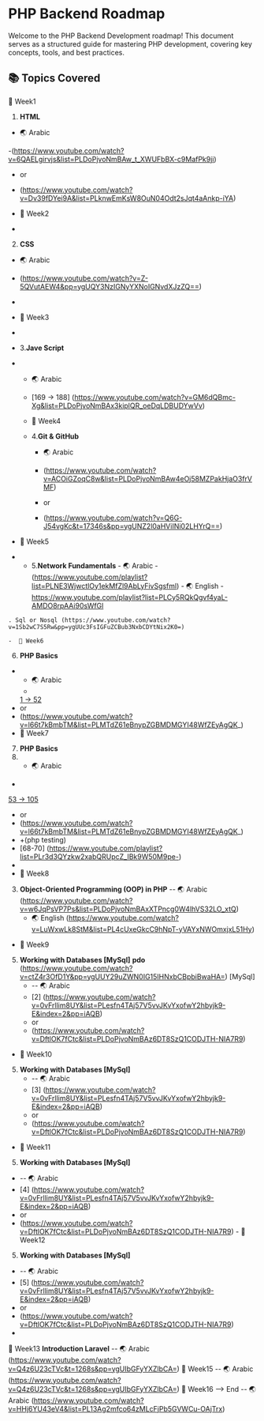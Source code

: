 # PHP Backend Roadmap

Welcome to the PHP Backend Development roadmap! This document serves as a structured guide for mastering PHP development, covering key concepts, tools, and best practices.

## 📚 Topics Covered

🎯 Week1

1. **HTML**

- 🌏 Arabic

-(https://www.youtube.com/watch?v=6QAELgirvjs&list=PLDoPjvoNmBAw_t_XWUFbBX-c9MafPk9ji)
- or
- (https://www.youtube.com/watch?v=Dv39fDYei9A&list=PLknwEmKsW8OuN04Odt2sJqt4aAnkp-iYA)

- 🎯 Week2
- 
 2.  **CSS**
  
  - 🌏 Arabic
 
  - (https://www.youtube.com/watch?v=Z-5QVutAEW4&pp=ygUQY3NzIGNyYXNoIGNvdXJzZQ==)
  - 
  - 🎯 Week3
  - 
  - 3.**Jave Script**
 
  - - 🌏 Arabic
   
    - [169 -> 188] (https://www.youtube.com/watch?v=GM6dQBmc-Xg&list=PLDoPjvoNmBAx3kiplQR_oeDqLDBUDYwVv)
   
    - 🎯 Week4
   
    - 4.**Git & GitHub**
   
       - 🌏 Arabic
     
        - (https://www.youtube.com/watch?v=ACOiGZoqC8w&list=PLDoPjvoNmBAw4eOj58MZPakHjaO3frVMF)
     
        - or
     
        - (https://www.youtube.com/watch?v=Q6G-J54vgKc&t=17346s&pp=ygUNZ2l0aHViINi02LHYrQ==)
     

   - 🎯 Week5
 
   - - 5.**Network Fundamentals**
    - 🌏 Arabic
    - (https://www.youtube.com/playlist?list=PLNE3WjwctlOy1ekMfZl9AbLyFivSgsfml)
    - 🌏 English
    - https://www.youtube.com/playlist?list=PLCy5RQkQgvf4yaL-AMDO8rpAAi90sWfGl
 
    . Sql or Nosql (https://www.youtube.com/watch?v=1Sb2wC7S5Rw&pp=ygUUc3FsIGFuZCBub3NxbCDYtNix2K0=)
 
    -  🎯 Week6
  
6. **PHP Basics**
- - 🌏 Arabic
  - 
  [1 -> 52]( https://www.youtube.com/watch?v=xcg9qq6SZ0w&list=PLDoPjvoNmBAy41u35AqJUrI-H83DObUDq)
- or
- (https://www.youtube.com/watch?v=l66t7kBmbTM&list=PLMTdZ61eBnypZGBMDMGYI48WfZEyAgQK_)
-  🎯 Week7
  
7. **PHP Basics**
8.  - 🌏 Arabic
  - 
[53 -> 105]( https://www.youtube.com/watch?v=xcg9qq6SZ0w&list=PLDoPjvoNmBAy41u35AqJUrI-H83DObUDq)
- or
- (https://www.youtube.com/watch?v=l66t7kBmbTM&list=PLMTdZ61eBnypZGBMDMGYI48WfZEyAgQK_)
- +(php testing)
- [68-70] (https://www.youtube.com/playlist?list=PLr3d3QYzkw2xabQRUpcZ_IBk9W50M9pe-)
- 
-  🎯 Week8
3. **Object-Oriented Programming (OOP) in PHP**
   -- 🌏 Arabic
   (https://www.youtube.com/watch?v=w6JqPsVP7Ps&list=PLDoPjvoNmBAxXTPncg0W4lhVS32LO_xtQ)
   - 🌏 English
   (https://www.youtube.com/watch?v=LuWxwLk8StM&list=PL4cUxeGkcC9hNpT-yVAYxNWOmxjxL51Hy)

-  🎯 Week9
5. **Working with Databases [MySql]**
   **pdo**
   (https://www.youtube.com/watch?v=ctZ4r3OfD1Y&pp=ygUUY29uZWN0IG15IHNxbCBpbiBwaHA=)
   [MySql]
   - -- 🌏 Arabic
   - [2] (https://www.youtube.com/watch?v=0vFrllim8UY&list=PLesfn4TAj57V5vvJKvYxofwY2hbyjk9-E&index=2&pp=iAQB)
   - or
   - (https://www.youtube.com/watch?v=DftlOK7fCtc&list=PLDoPjvoNmBAz6DT8SzQ1CODJTH-NIA7R9)
  -  🎯 Week10
5. **Working with Databases [MySql]**
   - -- 🌏 Arabic
   - [3] (https://www.youtube.com/watch?v=0vFrllim8UY&list=PLesfn4TAj57V5vvJKvYxofwY2hbyjk9-E&index=2&pp=iAQB)
   - or
   - (https://www.youtube.com/watch?v=DftlOK7fCtc&list=PLDoPjvoNmBAz6DT8SzQ1CODJTH-NIA7R9)
  -  🎯 Week11
  5. **Working with Databases [MySql]**
   - -- 🌏 Arabic
   - [4] (https://www.youtube.com/watch?v=0vFrllim8UY&list=PLesfn4TAj57V5vvJKvYxofwY2hbyjk9-E&index=2&pp=iAQB)
   - or
   - (https://www.youtube.com/watch?v=DftlOK7fCtc&list=PLDoPjvoNmBAz6DT8SzQ1CODJTH-NIA7R9)
    -  🎯 Week12
  5. **Working with Databases [MySql]**
   - -- 🌏 Arabic
   - [5] (https://www.youtube.com/watch?v=0vFrllim8UY&list=PLesfn4TAj57V5vvJKvYxofwY2hbyjk9-E&index=2&pp=iAQB)
   - or
   - (https://www.youtube.com/watch?v=DftlOK7fCtc&list=PLDoPjvoNmBAz6DT8SzQ1CODJTH-NIA7R9)
   - 
  🎯 Week13
**Introduction Laravel**
   -- 🌏 Arabic
     (https://www.youtube.com/watch?v=Q4z6U23cTVc&t=1268s&pp=ygUIbGFyYXZlbCA=)
🎯 Week15
-- 🌏 Arabic
     (https://www.youtube.com/watch?v=Q4z6U23cTVc&t=1268s&pp=ygUIbGFyYXZlbCA=)
     🎯 Week16 --> End
     -- 🌏 Arabic
     (https://www.youtube.com/watch?v=HHj6YU43eV4&list=PL13Ag2mfco64zMLcFjPb5GVWCu-OAjTrx)
     

